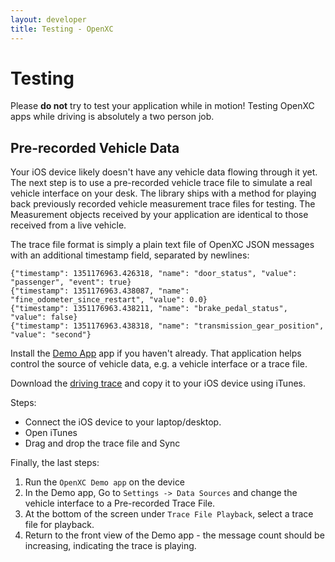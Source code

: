 ```yaml
---
layout: developer
title: Testing - OpenXC
---
```


<div class="page-header">
    <h1>Testing</h1>
</div>

<div class="alert alert-danger">
Please <strong>do not</strong> try to test your application while in
motion! Testing OpenXC apps while driving is absolutely a two person job.
</div>

<div class="page-header">
    <h2>Pre-recorded Vehicle Data</h2>
</div>

Your iOS device likely doesn't have any vehicle data flowing through it yet.
The next step is to use a pre-recorded vehicle trace file to simulate a real
vehicle interface on your desk. The library ships with a method for playing 
back previously recorded vehicle measurement trace files for testing. 
The Measurement objects received by your application are identical to 
those received from a live vehicle.

The trace file format is simply a plain text file of OpenXC JSON messages with
an additional timestamp field, separated by newlines:

    {"timestamp": 1351176963.426318, "name": "door_status", "value": "passenger", "event": true}
    {"timestamp": 1351176963.438087, "name": "fine_odometer_since_restart", "value": 0.0}
    {"timestamp": 1351176963.438211, "name": "brake_pedal_status", "value": false}
    {"timestamp": 1351176963.438318, "name": "transmission_gear_position", "value": "second"}

Install the [Demo App][demoapp] app if you haven't already. That application
helps control the source of vehicle data, e.g. a vehicle interface or a trace
file.

Download the [driving trace][] and copy it to your iOS
device using iTunes. 

Steps:

* Connect the iOS device to your laptop/desktop.
* Open iTunes
* Drag and drop the trace file and Sync


Finally, the last steps:

1. Run the `OpenXC Demo app` on the device
1. In the Demo app, Go to `Settings -> Data Sources` and change the vehicle
    interface to a Pre-recorded Trace File.
1. At the bottom of the screen under `Trace File Playback`, select a trace file
    for playback. 
1. Return to the front view of the Demo app - the message count should be
   increasing, indicating the trace is playing.


[gg]: http://groups.google.com/group/openxc
[demoapp]: /iOS/getting-started.html#demoapp
[vehicle interface]: /vehicle-interface/hardware.html
[VehicleManager]: http://android.openxcplatform.com/reference/com/openxc/VehicleManager.html
[driving trace]: https://s3.amazonaws.com/openxcplatform.com/driving.json
